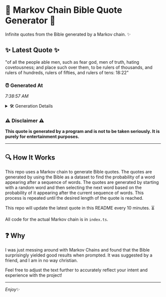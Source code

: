 # 📖 Markov Chain Bible Quote Generator 📖

Infinite quotes from the Bible generated by a Markov chain. ✨

## ✨ Latest Quote ✨
"of all the people able men, such as fear god, men of truth, hating covetousness; and place such over them, to be rulers of thousands, and rulers of hundreds, rulers of fifties, and rulers of tens: 18:22"

### ⏰ Generated At
*7:38:57 AM*

<details>
    <summary>🛠️ Generation Details</summary>
    <p>
        <strong>🌱 Seed:</strong> of<br>
        <strong>🔄 Iterations:</strong> 36<br>
        <strong>📜 Context History:</strong><br>[ of ]: all<br>[ of, all ]: the<br>[ of, all, the ]: people<br>[ of, all, the, people ]: able<br>[ of, all, the, people, able ]: men,<br>[ of, all, the, people, able, men, ]: such<br>[ all, the, people, able, men,, such ]: as<br>[ the, people, able, men,, such, as ]: fear<br>[ people, able, men,, such, as, fear ]: god,<br>[ able, men,, such, as, fear, god, ]: men<br>[ men,, such, as, fear, god,, men ]: of<br>[ such, as, fear, god,, men, of ]: truth,<br>[ as, fear, god,, men, of, truth, ]: hating<br>[ fear, god,, men, of, truth,, hating ]: covetousness;<br>[ god,, men, of, truth,, hating, covetousness; ]: and<br>[ men, of, truth,, hating, covetousness;, and ]: place<br>[ of, truth,, hating, covetousness;, and, place ]: such<br>[ truth,, hating, covetousness;, and, place, such ]: over<br>[ hating, covetousness;, and, place, such, over ]: them,<br>[ covetousness;, and, place, such, over, them, ]: to<br>[ and, place, such, over, them,, to ]: be<br>[ place, such, over, them,, to, be ]: rulers<br>[ such, over, them,, to, be, rulers ]: of<br>[ over, them,, to, be, rulers, of ]: thousands,<br>[ them,, to, be, rulers, of, thousands, ]: and<br>[ to, be, rulers, of, thousands,, and ]: rulers<br>[ be, rulers, of, thousands,, and, rulers ]: of<br>[ rulers, of, thousands,, and, rulers, of ]: hundreds,<br>[ of, thousands,, and, rulers, of, hundreds, ]: rulers<br>[ thousands,, and, rulers, of, hundreds,, rulers ]: of<br>[ and, rulers, of, hundreds,, rulers, of ]: fifties,<br>[ rulers, of, hundreds,, rulers, of, fifties, ]: and<br>[ of, hundreds,, rulers, of, fifties,, and ]: rulers<br>[ hundreds,, rulers, of, fifties,, and, rulers ]: of<br>[ rulers, of, fifties,, and, rulers, of ]: tens:<br>[ of, fifties,, and, rulers, of, tens: ]: 18:22<br>
    </p>
</details>

### ⚠️ Disclaimer ⚠️
**This quote is generated by a program and is not to be taken seriously. It is purely for entertainment purposes.**

---

## 🔍 How It Works

This repo uses a Markov chain to generate Bible quotes. The quotes are generated by using the Bible as a dataset to find the probability of a word appearing after a sequence of words. The quotes are generated by starting with a random word and then selecting the next word based on the probability of it appearing after the current sequence of words. This process is repeated until the desired length of the quote is reached.

This repo will update the latest quote in this README every 10 minutes. ⏳

All code for the actual Markov chain is in `index.ts`.

## ❓ Why

I was just messing around with Markov Chains and found that the Bible surprisingly yielded good results when prompted. 
It was suggested by a friend, and I am in no way christian.

Feel free to adjust the text further to accurately reflect your intent and experience with the project!

---

*Enjoy*✨
